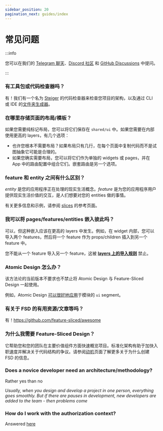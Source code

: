 ```yaml
---
sidebar_position: 20
pagination_next: guides/index
---
```


# 常见问题

:::info

您可以在我们的 [Telegram 聊天][telegram]、[Discord 社区][discord] 和 [GitHub Discussions][github-discussions] 中提问。

:::

### 有工具包或代码检查器吗？

有！我们有一个名为 [Steiger][ext-steiger] 的代码检查器来检查您项目的架构，以及通过 CLI 或 IDE 的[文件夹生成器][ext-tools]。

### 在哪里存储页面的布局/模板？

如果您需要纯标记布局，您可以将它们保存在 `shared/ui` 中。如果您需要在内部使用更高的 layers，有几个选项：

- 也许您根本不需要布局？如果布局只有几行，在每个页面中复制代码而不是试图抽象它可能是合理的。
- 如果您确实需要布局，您可以将它们作为单独的 widgets 或 pages，并在 App 中的路由配置中组合它们。嵌套路由是另一个选项。

### feature 和 entity 之间有什么区别？

_entity_ 是您的应用程序正在处理的现实生活概念。_feature_ 是为您的应用程序用户提供现实生活价值的交互，是人们想要对您的 entities 做的事情。

有关更多信息和示例，请参阅 [slices][reference-entities] 的参考页面。

### 我可以将 pages/features/entities 嵌入彼此吗？

可以，但这种嵌入应该在更高的 layers 中发生。例如，在 widget 内部，您可以导入两个 features，然后将一个 feature 作为 props/children 插入到另一个 feature 中。

您不能从一个 feature 导入另一个 feature，这被 [**layers 上的导入规则**][import-rule-layers] 禁止。

### Atomic Design 怎么办？

该方法论的当前版本不要求也不禁止将 Atomic Design 与 Feature-Sliced Design 一起使用。

例如，Atomic Design [可以很好地应用](https://t.me/feature_sliced/1653)于模块的 `ui` segment。

### 有关于 FSD 的有用资源/文章等吗？

有！https://github.com/feature-sliced/awesome

### 为什么我需要 Feature-Sliced Design？

它帮助您和您的团队在主要价值组件方面快速概览项目。标准化架构有助于加快入职速度并解决关于代码结构的争议。请参阅[动机][motivation]页面了解更多关于为什么创建 FSD 的信息。

### Does a novice developer need an architecture/methodology?

Rather yes than no

*Usually, when you design and develop a project in one person, everything goes smoothly. But if there are pauses in development, new developers are added to the team - then problems come*

### How do I work with the authorization context?

Answered [here](/docs/guides/examples/auth)

[ext-steiger]: https://github.com/feature-sliced/steiger
[ext-tools]: https://github.com/feature-sliced/awesome?tab=readme-ov-file#tools
[import-rule-layers]: /docs/reference/layers#import-rule-on-layers
[reference-entities]: /docs/reference/layers#entities
[motivation]: /docs/about/motivation
[telegram]: https://t.me/feature_sliced
[discord]: https://discord.gg/S8MzWTUsmp
[github-discussions]: https://github.com/feature-sliced/documentation/discussions
